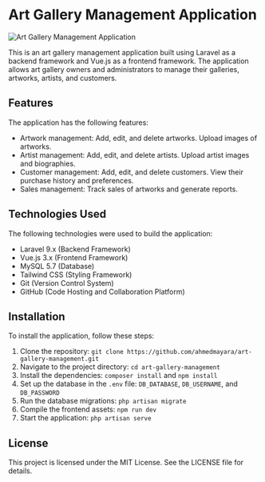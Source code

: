 # Art Gallery Management Application

![Art Gallery Management Application](src\assets\img\arthome.png)

This is an art gallery management application built using Laravel as a backend framework and Vue.js as a frontend framework. The application allows art gallery owners and administrators to manage their galleries, artworks, artists, and customers.

## Features

The application has the following features:

- Artwork management: Add, edit, and delete artworks. Upload images of artworks.
- Artist management: Add, edit, and delete artists. Upload artist images and biographies.
- Customer management: Add, edit, and delete customers. View their purchase history and preferences.
- Sales management: Track sales of artworks and generate reports.

## Technologies Used

The following technologies were used to build the application:

- Laravel 9.x (Backend Framework)
- Vue.js 3.x (Frontend Framework)
- MySQL 5.7 (Database)
- Tailwind CSS (Styling Framework)
- Git (Version Control System)
- GitHub (Code Hosting and Collaboration Platform)

## Installation

To install the application, follow these steps:

1. Clone the repository: `git clone https://github.com/ahmedmayara/art-gallery-management.git`
2. Navigate to the project directory: `cd art-gallery-management`
3. Install the dependencies: `composer install` and `npm install`
4. Set up the database in the `.env` file: `DB_DATABASE`, `DB_USERNAME`, and `DB_PASSWORD`
5. Run the database migrations: `php artisan migrate`
6. Compile the frontend assets: `npm run dev`
7. Start the application: `php artisan serve`


## License

This project is licensed under the MIT License. See the LICENSE file for details.
